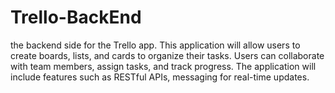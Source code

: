 # Trello-BackEnd
the backend side for the Trello app. This application will allow users to create boards, lists, and cards to organize their tasks. Users can collaborate with team members, assign tasks, and track progress. The application will include features such as RESTful APIs, messaging for real-time updates.
